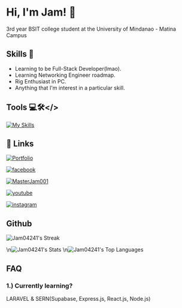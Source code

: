 
# Hi, I'm Jam! 👋
3rd year BSIT college student at the University of Mindanao - Matina Campus


##  Skills 💪
- Learning to be Full-Stack Developer(lmao).
- Learning Networking Engineer roadmap.
- Rig Enthusiast in PC.
- Anything that I'm interest in a particular skill.



## Tools 💻🛠️</> 
<!-- ![HTML](https://img.shields.io/badge/HTML-%23E34F26?style=flat&logo=html5&logoColor=%23ffff)
![PHP](https://img.shields.io/badge/PHP-%23777BB4?style=flat&logo=php&logoColor=%23ffff)
![CSS](https://img.shields.io/badge/CSS-%23663399?style=flat&logo=css&logoColor=%23ffff)
![BOOTSTRAP](https://img.shields.io/badge/BOOTSTRAP-%237952B3?style=flat&logo=bootstrap&logoColor=%23ffff)
![JS](https://img.shields.io/badge/JAVASCRIPT-%23F7DF1E?style=flat&logo=javascript&logoColor=%23000)
![PYTHON](https://img.shields.io/badge/PYTHON-%2388CE02?style=flat&logo=python&logoColor=%23FFFF)
![MYSQL](https://img.shields.io/badge/MySQL-%234479A1?style=flat&logo=MYSQL&logoColor=%23FFFF) -->
[![My Skills](https://skillicons.dev/icons?i=php,js,py,java,bootstrap,laravel,html,css,mysql,eclipse,figma,idea,obsidian,pycharm,qt,vscode&perline=3)](https://skillicons.dev)


## 🔗 Links
[![Portfolio](https://img.shields.io/badge/my_portfolio-000?style=for-the-badge&logo=ko-fi&logoColor=white)](https://jam04241.github.io/)

[![facebook](https://img.shields.io/badge/FACEBOOK-%230866FF?style=for-the-badge&logo=FACEBOOK&logoColor=%23FFFF)](https://www.facebook.com/100010340794471)

[![MasterJam001](https://img.shields.io/badge/MASTER_JAM-%23071D49?style=for-the-badge&logo=pcgamingwiki&logoColor=%23FFFF)
](https://www.facebook.com/MasterJam001)

[![youtube](https://img.shields.io/badge/YouTube-%23FF0000?style=for-the-badge&logo=youtube)](https://www.youtube.com/channel/UCrUWWdzZanBcRTGaPkwsEeg)

[![instagram](https://img.shields.io/badge/INSTAGRAM-%23FF0069?style=for-the-badge&logo=instagram)](https://www.instagram.com/tidyman.04)

## Github
![Jam04241's Streak](https://github-readme-streak-stats.herokuapp.com/?user=jam04241&theme=tokyonight&hide_border=true)

\n![Jam04241's Stats](https://github-readme-stats.vercel.app/api?username=jam04241&theme=tokyonight&show_icons=true&hide_border=true&count_private=true)
\n![Jam04241's Top Languages](https://github-readme-stats.vercel.app/api/top-langs/?username=jam04241&theme=tokyonight&show_icons=true&hide_border=true&layout=compact)


## FAQ

### 1.) Currently learning?
LARAVEL & SERN(Supabase, Express.js, React.js, Node.js)


